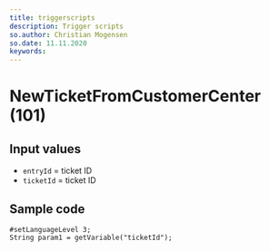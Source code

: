 ```yaml
---
title: triggerscripts
description: Trigger scripts
so.author: Christian Mogensen
so.date: 11.11.2020
keywords:
---
```


# NewTicketFromCustomerCenter (101)

## Input values

* `entryId` = ticket ID
* `ticketId` = ticket ID

## Sample code

```crmscript
#setLanguageLevel 3;
String param1 = getVariable("ticketId");
```
